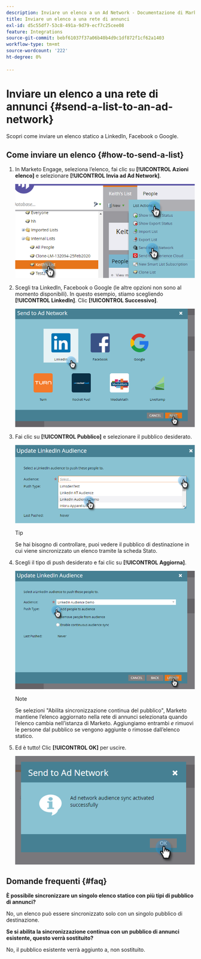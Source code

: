```yaml
---
description: Inviare un elenco a un Ad Network - Documentazione di Marketo - Documentazione del prodotto
title: Inviare un elenco a una rete di annunci
exl-id: d5c55df7-53c8-491a-9d79-ecf7c25cee08
feature: Integrations
source-git-commit: bebf61037f37a06b40b4d9c1df872f1cf62a1403
workflow-type: tm+mt
source-wordcount: '222'
ht-degree: 0%

---
```


# Inviare un elenco a una rete di annunci {#send-a-list-to-an-ad-network}

Scopri come inviare un elenco statico a LinkedIn, Facebook o Google.

## Come inviare un elenco {#how-to-send-a-list}

1. In Marketo Engage, seleziona l’elenco, fai clic su **[!UICONTROL Azioni elenco]** e selezionare **[!UICONTROL Invia ad Ad Network]**.

   ![](assets/send-a-list-to-an-ad-network-1.png)

1. Scegli tra LinkedIn, Facebook o Google (le altre opzioni non sono al momento disponibili). In questo esempio, stiamo scegliendo **[!UICONTROL LinkedIn]**. Clic **[!UICONTROL Successivo]**.

   ![](assets/send-a-list-to-an-ad-network-2.png)

1. Fai clic su **[!UICONTROL Pubblico]** e selezionare il pubblico desiderato.

   ![](assets/send-a-list-to-an-ad-network-3.png)

   >[!TIP]
   >
   >Se hai bisogno di controllare, puoi vedere il pubblico di destinazione in cui viene sincronizzato un elenco tramite la scheda Stato.

1. Scegli il tipo di push desiderato e fai clic su **[!UICONTROL Aggiorna]**.

   ![](assets/send-a-list-to-an-ad-network-4.png)

   >[!NOTE]
   >
   >Se selezioni &quot;Abilita sincronizzazione continua del pubblico&quot;, Marketo mantiene l’elenco aggiornato nella rete di annunci selezionata quando l’elenco cambia nell’istanza di Marketo. Aggiungiamo entrambi _e_ rimuovi le persone dal pubblico se vengono aggiunte o rimosse dall’elenco statico.

1. Ed è tutto! Clic **[!UICONTROL OK]** per uscire.

   ![](assets/send-a-list-to-an-ad-network-5.png)

## Domande frequenti {#faq}

**È possibile sincronizzare un singolo elenco statico con più tipi di pubblico di annunci?**

No, un elenco può essere sincronizzato solo con un singolo pubblico di destinazione.

**Se si abilita la sincronizzazione continua con un pubblico di annunci esistente, questo verrà sostituito?**

No, il pubblico esistente verrà aggiunto a, non sostituito.
